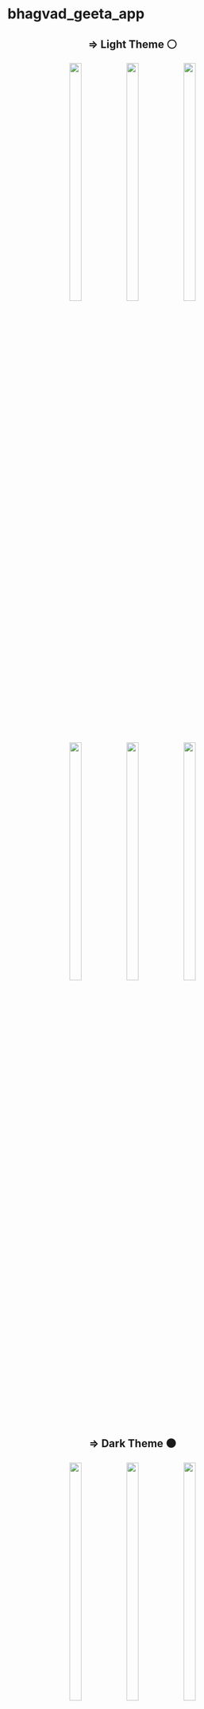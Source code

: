 # bhagvad_geeta_app

<div align = "center">

 
  ## => Light Theme ⚪
    
 <div align = "cente">
  <img src = "https://github.com/user-attachments/assets/9e52d577-9a63-4288-9742-7535250541f8"  height=35% width=22%  />
   <img src = "https://github.com/user-attachments/assets/8e46f7ed-e675-4d65-9953-bdf520a5e7e5"  height=35% width=22%  />
   
   <img src = "https://github.com/user-attachments/assets/a2af92d0-319f-4bff-9914-2cb4456ac547"  height=35% width=22%  />
 
 </div>
 <div align = "cente">
    <img src = "https://github.com/user-attachments/assets/08c4ba49-d252-45b5-8f52-58fc297bc92b"  height=35% width=22%  />
   <img src = "https://github.com/user-attachments/assets/1f1ba33e-3b8a-40e4-80e0-1c84ba52acbb"  height=35% width=22%  />
   <img src = "https://github.com/user-attachments/assets/27d6f948-cbc9-40da-a958-41e1acc5b399"  height=35% width=22%  />
 
 </div>

 ## => Dark Theme ⚫
 

 <div align = "cente">
     <img src = "https://github.com/user-attachments/assets/ec49781b-80c0-41fa-8143-6d775dab05f0"  height=35% width=22%  />
   <img src = "https://github.com/user-attachments/assets/48fb89ae-93d6-4c50-a650-59d51fd4331e"  height=35% width=22%  />
   <img src = "https://github.com/user-attachments/assets/c7df6255-25fb-454a-b421-fd4b69507944"  height=35% width=22%  />
 
 </div>
 <div align = "cente">
    <img src = "https://github.com/user-attachments/assets/31f65b52-bb27-4fab-b411-73c64c7dd46c"  height=35% width=22%  />
   <img src = "https://github.com/user-attachments/assets/565da58c-927e-4b35-8f3b-9519f29e0935"  height=35% width=22%  />
   <img src = "https://github.com/user-attachments/assets/c69efd95-5fd3-4313-ab95-08b13c0cfb1d"  height=35% width=22%  />
 
 </div>
 <video height="450" src="" />
</div>
